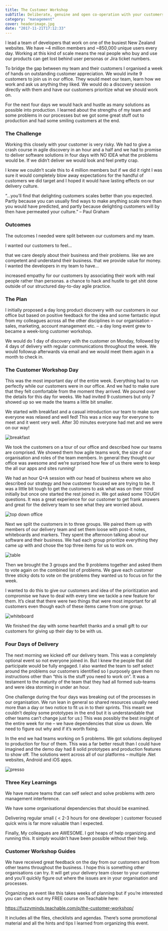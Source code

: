 ```yaml
---
title: The Customer Workshop
subTitle: Deliberate, genuine and open co-operation with your customers
category: "management"
cover: headerimage.jpg
date: "2017-11-21T17:12:33"
---
```


I lead a team of developers that work on one of the busiest New Zealand websites. We have ~4 million members and ~850,000 unique users every day. Working at this kind of scale means the real people who buy and use our products can get lost behind user personas or Jira ticket numbers.

To bridge the gap between my team and their customers I organised a week of hands on outstanding customer appreciation. We would invite 9 customers to join us in our office. They would meet our team, learn how we work and ask us anything they liked. We would do a discovery session directly with them and have our customers prioritize what we should work on.

For the next four days we would hack and hustle as many solutions as possible into production. I learned about the strengths of my team and some problems in our processes but we got some great stuff out to production and had some smiling customers at the end.

### The Challenge

Working this closely with your customer is very risky. We had to give a crash course in agile discovery in an hour and a half and we had to promise to deliver software solutions in four days with NO IDEA what the problems would be. If we didn’t deliver we would look and feel pretty crap.

I knew we couldn’t scale this to 4 million members but if we did it right I was sure it would completely blow away expectations for the handful of customers we did target and I hoped it would have lasting effects on our delivery culture.

“…you’ll find that delighting customers scales better than you expected. Partly because you can usually find ways to make anything scale more than you would have predicted, and partly because delighting customers will by then have permeated your culture.” – Paul Graham

### Outcomes

The outcomes I needed were split between our customers and my team.

I wanted our customers to feel…

that we care deeply about their business and their problems.
like we are competent and understand their business.
that we provide value for money.
I wanted the developers in my team to have…

increased empathy for our customers by associating their work with real people rather than personas.
a chance to hack and hustle to get shit done outside of our structured day-to-day agile practice.

### The Plan

I initially proposed a day long product discovery with our customers in our office but based on positive feedback for the idea and some fantastic input from my colleagues across all the other disciplines in our organisation – sales, marketing, account management etc. – a day long event grew to became a week-long customer workshop.

We would do 1 day of discovery with the customer on Monday, followed by 4 days of delivery with regular communications throughout the week. We would followup afterwards via email and we would meet them again in a month to check in.

### The Customer Workshop Day

This was the most important day of the entire week. Everything had to run perfectly while our customers were in our office. And we had to make sure that they felt comfortable from the moment they arrived. We poured over the details for this day for weeks. We had invited 9 customers but only 7 showed up so we made the teams a little bit smaller.

We started with breakfast and a casual introduction our team to make sure everyone was relaxed and well fed! This was a nice way for everyone to meet and it went very well. After 30 minutes everyone had met and we were on our way!

![breakfast](./caketable.jpg "breakfast")

We took the customers on a tour of our office and described how our teams are comprised. We showed them how agile teams work, the size of our organisation and roles of the team members. In general they thought our office was awesome and we’re surprised how few of us there were to keep the all our apps and sites running!

We had an hour Q+A session with our head of business where we also described our strategy and how customer focused we are trying to be. It was a little bit tough to get the customers to ask what was on their mind initially but once one started the rest joined in. We got asked some TOUGH questions. It was a great experience for our customer to get frank answers and great for the delivery team to see what they are worried about.

![top down office](./topdown.jpg "top down office")

Next we split the customers in to three groups. We paired them up with members of our delivery team and set them loose with post-it notes, whiteboards and markers. They spent the afternoon talking about our software and their business. We had each group prioritize everything they came up with and chose the top three items for us to work on.

![table](./table.jpg "table")

Then we brought the 3 groups and the 9 problems together and asked them to vote again on the combined list of problems. We gave each customer three sticky dots to vote on the problems they wanted us to focus on for the week.

I wanted to do this to give our customers and idea of the prioritization and compromise we have to deal with every time we tackle a new feature for them. It’s cleat that there were two things that were most important for all customers even though each of these items came from one group.

![whiteboard](./whiteboard.jpg "whiteboard")

We finished the day with some heartfelt thanks and a small gift to our customers for giving up their day to be with us.

### Four Days of Delivery

The next morning we kicked off our delivery team. This was a completely optional event so not everyone joined in. But I knew the people that did participate would be fully engaged. I also wanted the team to self select around the problems our customers identified so I purposely gave them no instructions other than “this is the stuff you need to work on”. It was a testament to the maturity of the team that they had all formed sub-teams and were idea storming in under an hour.

One challenge during the four days was breaking out of the processes in our organisation. We run lean in general so shared resources usually need more than a day or two notice to fit us in to their sprints. This meant we couldn’t deploy some prototypes in the end but it is understandable that other teams can’t change just for us:) This was possibly the best insight of the entire week for me – we have dependencies that slow us down. We need to figure out why and if it’s worth fixing.

In the end we had teams working on 5 problems. We got solutions deployed to production for four of them. This was a far better result than I could have imagined and the demo day had 8 solid prototypes and production features to show off. The solutions went across all of our platforms – multiple .Net websites, Android and iOS apps.

![presso](./presso.jpg "presso")

### Three Key Learnings

We have mature teams that can self select and solve problems with zero management interference.

We have some organisational dependencies that should be examined.

Delivering regular small ( < 2-3 hours for one developer ) customer focused quick wins is far more valuable than I expected.

Finally, My colleagues are AWESOME. I got heaps of help organizing and running this. It simply wouldn’t have been possible without their help.

### Customer Workshop Guides

We have received great feedback on the day from our customers and from other teams throughout the business. I hope this is something other organisations can try. It will get your delivery team closer to your customer and you’ll quickly figure out where the issues are in your organisation and processes.

Organizing an event like this takes weeks of planning but if you’re interested you can check out my FREE course on Teachable here:

https://fuzzyminds.teachable.com/p/the-customer-workshop/

It includes all the files, checklists and agendas. There’s some promotional material and all the hints and tips I learned from organizing this event.
